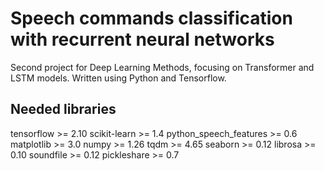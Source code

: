 # Speech commands classification with recurrent neural networks
Second project for Deep Learning Methods, focusing on Transformer and LSTM models. Written using Python and Tensorflow.

## Needed libraries
tensorflow >= 2.10
scikit-learn >= 1.4
python_speech_features >= 0.6
matplotlib >= 3.0
numpy >= 1.26
tqdm >= 4.65
seaborn >= 0.12
librosa >= 0.10
soundfile >= 0.12
pickleshare >= 0.7
